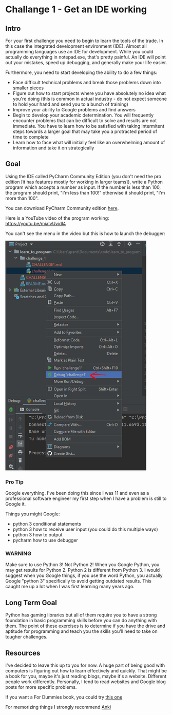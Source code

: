 # Challange 1 - Get an IDE working

## Intro

For your first challenge you need to begin to learn the tools of the trade. In this case the integrated development environment (IDE). Almost all programming languages use an IDE for development. While you could actually do everything in notepad.exe, that's pretty painful. An IDE will point out your mistakes, speed up debugging, and generally make your life easier.

Furthermore, you need to start developing the ability to do a few things:

- Face difficult technical problems and break those problems down into smaller pieces
- Figure out how to start projects where you have absolutely no idea what you're doing (this is common in actual industry - do not expect someone to hold your hand and send you to a bunch of training)
- Improve your ability to Google problems and find answers
- Begin to develop your academic determination. You will frequently encounter problems that can be difficult to solve and results are not immediate. You have to learn how to be satisfied with taking intermitent steps towards a larger goal that may take you a protracted period of time to complete
- Learn how to face what will initially feel like an overwhelming amount of information and take it on strategically

## Goal

Using the IDE called PyCharm Community Edition (you don't need the pro edition [it has features mostly for working in larger teams]), write a Python program which accepts a number as input. If the number is less than 100, the program should print, "I'm less than 100!" otherwise it should print, "I'm more than 100".

You can download PyCharm Community edition [here](https://www.jetbrains.com/pycharm/).

Here is a YouTube video of the program working: https://youtu.be/miaIvUvidl4

You can't see the menu in the video but this is how to launch the debugger:

![](images/2021-04-18-18-35-07.png)

### Pro Tip

Google everything. I've been doing this since I was 11 and even as a professional software engineer my first step when I have a problem is still to Google it.

Things you might Google:

- python 3 conditional statements
- python 3 how to receive user input (you could do this multiple ways)
- python 3 how to output
- pycharm how to use debugger

### **WARNING**

Make sure to use Python 3! Not Python 2! When you Google Python, you may get results for Python 2. Python 2 is different from Python 3. I would suggest when you Google things, if you use the word Python, you actually Google "python 3" specifically to avoid getting outdated results. This caught me up a lot when I was first learning many years ago.

## Long Term Goal

Python has gaming libraries but all of them require you to have a strong foundation in basic programming skills before you can do anything with them. The point of these exercises is to determine if you have the drive and aptitude for programming and teach you the skills you'll need to take on tougher challenges.

## Resources

I've decided to leave this up to you for now. A huge part of being good with computers is figuring out how to learn effectively and quickly. That might be a book for you, maybe it's just reading blogs, maybe it's a website. Different people work differently. Personally, I tend to read websites and Google blog posts for more specific problems.

If you want a For Dummies book, you could try [this one](https://archive.org/details/python-all-in-one-for-dummies/Python%20All-In-One%20for%20Dummies)

For memorizing things I strongly recommend [Anki](https://apps.ankiweb.net/#download)